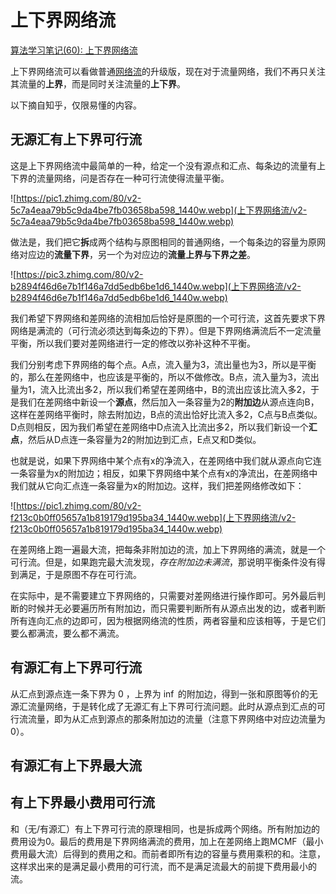 # 上下界网络流

[算法学习笔记(60): 上下界网络流](https://zhuanlan.zhihu.com/p/324507636)


上下界网络流可以看做普通[网络流](https://zhuanlan.zhihu.com/p/122375531)的升级版，现在对于流量网络，我们不再只关注其流量的**上界**，而是同时关注流量的**上下界**。

以下摘自知乎，仅限易懂的内容。

## 无源汇有上下界可行流

这是上下界网络流中最简单的一种，给定一个没有源点和汇点、每条边的流量有上下界的流量网络，问是否存在一种可行流使得流量平衡。

![https://pic1.zhimg.com/80/v2-5c7a4eaa79b5c9da4be7fb03658ba598_1440w.webp](上下界网络流/v2-5c7a4eaa79b5c9da4be7fb03658ba598_1440w.webp)

做法是，我们把它**拆**成两个结构与原图相同的普通网络，一个每条边的容量为原网络对应边的**流量下界**，另一个为对应边的**流量上界与下界之差**。

![https://pic3.zhimg.com/80/v2-b2894f46d6e7b1f146a7dd5edb6be1d6_1440w.webp](上下界网络流/v2-b2894f46d6e7b1f146a7dd5edb6be1d6_1440w.webp)

我们希望下界网络和差网络的流相加后恰好是原图的一个可行流，这首先要求下界网络是满流的（可行流必须达到每条边的下界）。但是下界网络满流后不一定流量平衡，所以我们要对差网络进行一定的修改以弥补这种不平衡。

我们分别考虑下界网络的每个点。A点，流入量为3，流出量也为3，所以是平衡的，那么在差网络中，也应该是平衡的，所以不做修改。B点，流入量为3，流出量为1，流入比流出多2，所以我们希望在差网络中，B的流出应该比流入多2，于是我们在差网络中新设一个**源点**，然后加入一条容量为2的**附加边**从源点连向B，这样在差网络平衡时，除去附加边，B点的流出恰好比流入多2，C点与B点类似。D点则相反，因为我们希望在差网络中D点流入比流出多2，所以我们新设一个**汇点**，然后从D点连一条容量为2的附加边到汇点，E点又和D类似。

也就是说，如果下界网络中某个点有x的净流入，在差网络中我们就从源点向它连一条容量为x的附加边；相反，如果下界网络中某个点有x的净流出，在差网络中我们就从它向汇点连一条容量为x的附加边。这样，我们把差网络修改如下：

![https://pic1.zhimg.com/80/v2-f213c0b0ff05657a1b819179d195ba34_1440w.webp](上下界网络流/v2-f213c0b0ff05657a1b819179d195ba34_1440w.webp)

在差网络上跑一遍最大流，把每条非附加边的流，加上下界网络的满流，就是一个可行流。但是，如果跑完最大流发现，*存在附加边未满流*，那说明平衡条件没有得到满足，于是原图不存在可行流。

在实际中，是不需要建立下界网络的，只需要对差网络进行操作即可。另外最后判断的时候并无必要遍历所有附加边，而只需要判断所有从源点出发的边，或者判断所有连向汇点的边即可，因为根据网络流的性质，两者容量和应该相等，于是它们要么都满流，要么都不满流。

## 有源汇有上下界可行流

从汇点到源点连一条下界为 $0$ ，上界为 $\inf$ 的附加边，得到一张和原图等价的无源汇流量网络，于是转化成了无源汇有上下界可行流问题。此时从源点到汇点的可行流流量，即为从汇点到源点的那条附加边的流量（注意下界网络中对应边流量为0）。

## 有源汇有上下界最大流

## 有上下界最小费用可行流

和（无/有源汇）有上下界可行流的原理相同，也是拆成两个网络。所有附加边的费用设为0。最后的费用是下界网络满流的费用，加上在差网络上跑MCMF（最小费用最大流）后得到的费用之和。而前者即所有边的容量与费用乘积的和。注意，这样求出来的是满足最小费用的可行流，而不是满足流最大的前提下费用最小的流。

